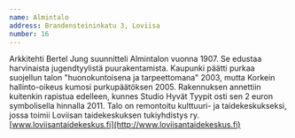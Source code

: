 ```yaml
---
name: Almintalo
address: Brandensteininkatu 3, Loviisa
number: 16
---
```

Arkkitehti Bertel Jung suunnitteli Almintalon vuonna 1907. Se edustaa harvinaista jugendtyylistä puurakentamista. Kaupunki päätti purkaa suojellun talon "huonokuntoisena ja tarpeettomana" 2003, mutta Korkein hallinto-oikeus kumosi purkupäätöksen 2005. Rakennuksen annettiin kuitenkin rapistua edelleen, kunnes Studio Hyvät Tyypit osti sen 2 euron symbolisella hinnalla 2011. Talo on remontoitu kulttuuri- ja taidekeskukseksi, jossa toimii Loviisan taidekeskuksen tukiyhdistys ry. [www.loviisantaidekeskus.fi](http://www.loviisantaidekeskus.fi)

